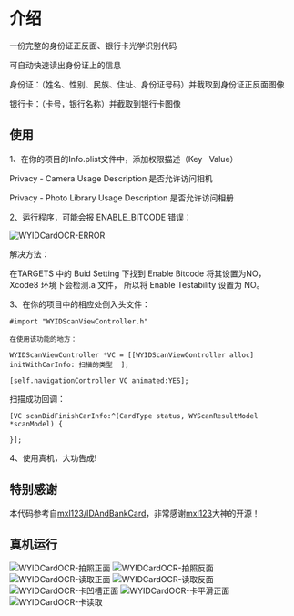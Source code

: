 
# 介绍
一份完整的身份证正反面、银行卡光学识别代码

可自动快速读出身份证上的信息

身份证：（姓名、性别、民族、住址、身份证号码）并截取到身份证正反面图像

银行卡：（卡号，银行名称）并截取到银行卡图像






## 使用

1、在你的项目的Info.plist文件中，添加权限描述（Key   Value）

Privacy - Camera Usage Description      是否允许访问相机

Privacy - Photo Library Usage Description       是否允许访问相册

2、运行程序，可能会报 ENABLE_BITCODE 错误：

![WYIDCardOCR-ERROR](https://github.com/unseim/WYIDCardOCR/blob/master/Image/错误.png?raw=true)

解决方法：

在TARGETS 中的 Buid Setting 下找到 Enable Bitcode 将其设置为NO， Xcode8 环境下会检测.a 文件， 所以将 Enable Testability 设置为 NO。

3、在你的项目中的相应处倒入头文件：

`#import "WYIDScanViewController.h"`

`在使用该功能的地方：`

`WYIDScanViewController *VC = [[WYIDScanViewController alloc] initWithCarInfo: 扫描的类型  ];`

`[self.navigationController VC animated:YES];`


扫描成功回调：

`[VC scanDidFinishCarInfo:^(CardType status, WYScanResultModel *scanModel) {`


`}];`

4、使用真机，大功告成! 


## 特别感谢
本代码参考自[mxl123/IDAndBankCard](https://github.com/mxl123/IDAndBankCard)，非常感谢[mxl123](https://github.com/mxl123)大神的开源！




## 真机运行

![WYIDCardOCR-拍照正面](https://github.com/unseim/WYIDCardOCR/blob/master/Image/拍照正面.png)
![WYIDCardOCR-拍照反面](https://github.com/unseim/WYIDCardOCR/blob/master/Image/拍照反面.png)
![WYIDCardOCR-读取正面](https://github.com/unseim/WYIDCardOCR/blob/master/Image/读取正面.png)
![WYIDCardOCR-读取反面](https://github.com/unseim/WYIDCardOCR/blob/master/Image/读取反面.png)
![WYIDCardOCR-卡凹槽正面](https://github.com/unseim/WYIDCardOCR/blob/master/Image/卡凹槽正面.png)
![WYIDCardOCR-卡平滑正面](https://github.com/unseim/WYIDCardOCR/blob/master/Image/卡平滑正面.png)
![WYIDCardOCR-卡读取](https://github.com/unseim/WYIDCardOCR/blob/master/Image/卡读取.png)

